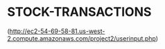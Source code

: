 # STOCK-TRANSACTIONS

(http://ec2-54-69-58-81.us-west-2.compute.amazonaws.com/project2/userinput.php)
